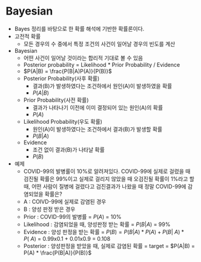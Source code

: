 # Bayesian
- Bayes 정리를 바탕으로 한 확률 해석에 기반한 확률론이다.
- 고전적 확률
  - 모든 경우의 수 중에서 특정 조건의 사건이 일어날 경우의 빈도를 계산
- Bayesian
  - 어떤 사건이 일어날 것이라는 합리적 기대로 볼 수 있음
  - Posterior probability = Likelihood * Prior Probability / Evidence
  - $P(A|B) = \frac{P(B|A)P(A)}{P(B)}$
  - Posterior Probability(사후 확률)
    - 결과(B)가 발생하였다는 조건하에서 원인(A)이 발생하였을 확률
    - $P(A|B)$
  - Prior Probability(사전 확률)
    - 결과가 나타나기 이전에 이미 결정되어 있는 원인(A)의 확률
    - $P(A)$
  - Likelihood Probability(우도 확률)
    - 원인(A)이 발생하였다는 조건하에서 결과(B)가 발생할 확률
    - $P(B|A)$
  - Evidence
    - 조건 없이 결과(B)가 나타날 확률
    - $P(B)$
- 예제
  -  COVID-99의 발병률이 10%로 알려져있다. COVID-99에 실제로 걸렸을 때 검진될 확률은 99%이고 실제로 걸리지 않았을 때 오검진될 확률이 1%라고 할때, 어떤 사람이 질병에 걸렸다고 검진결과가 나왔을 때 정말 COVID-99에 감염되었을 확률은?
  -  A : COIVD-99에 실제로 감염된 경우
  -  B : 양성 판정 받은 경우
  -  Prior : COVID-99의 발병률 = $P(A)$ = 10%
  -  Likelihood : 감염되었을 때, 양성판정 받는 확률 = $P(B|A)$ = 99%
  -  Evidence : 양성 판정을 받는 확률 = $P(B) = P(B|A) * P(A) + P(B|~A) * P(~A)$ = 0.99x0.1 + 0.01x0.9 = 0.108
  -  Posterior : 양성판정을 받았을 때, 실제로 감염된 확률 = target = $P(A|B) = P(A) * \frac{P(B|A)}{P(B)}$
